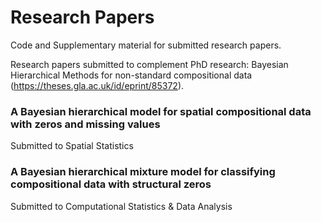 # Research Papers

Code and Supplementary material for submitted research papers.

Research papers submitted to complement PhD research: Bayesian Hierarchical Methods for non-standard compositional data (https://theses.gla.ac.uk/id/eprint/85372).


### A Bayesian hierarchical model for spatial compositional data with zeros and missing values
Submitted to Spatial Statistics

### A Bayesian hierarchical mixture model for classifying compositional data with structural zeros
Submitted to Computational Statistics & Data Analysis
